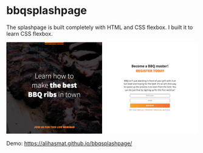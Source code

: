 # bbqsplashpage

The splashpage is built completely with HTML and CSS flexbox. I built it to learn CSS flexbox.

![screenshot](./images/screenshot.png)


Demo: https://alihasmat.github.io/bbqsplashpage/
